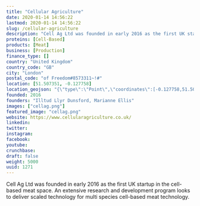 ```yaml
---
title: "Cellular Agriculture"
date: 2020-01-14 14:56:22
lastmod: 2020-01-14 14:56:22
slug: /cellular-agriculture
description: "Cell Ag Ltd was founded in early 2016 as the first UK startup in the cell-based meat space.&nbsp;An extensive research and development program looks to deliver scaled technology for multi species cell-based meat technology."
proteins: [Cell-Based]
products: [Meat]
business: [Production]
finance_type: []
country: "United Kingdom"
country_code: "GB"
city: "London"
postal_code: "of Freedom#8573311~!#"
location: [51.507351, -0.127758]
location_geojson: "{\"type\":\"Point\",\"coordinates\":[-0.127758,51.507351]}"
founded: 2016
founders: "Illtud Llyr Dunsford, Marianne Ellis"
images: ["cellag.png"]
featured_image: "cellag.png"
website: https://www.cellularagriculture.co.uk/
linkedin: 
twitter: 
instagram: 
facebook: 
youtube: 
crunchbase: 
draft: false
weight: 5000
uuid: 1271
---
```

Cell Ag Ltd was founded in early 2016 as the first UK startup in the cell-based meat space.&nbsp;An extensive research and development program looks to deliver scaled technology for multi species cell-based meat technology.
